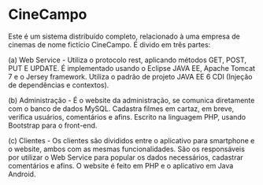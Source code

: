 <h1> CineCampo </h1>
Este é um sistema distribuído completo, relacionado à uma empresa de cinemas de nome fictício CineCampo. É divido em três partes:

(a) Web Service -  Utiliza o protocolo rest, aplicando métodos GET, POST, PUT E UPDATE. É implementado usando o Eclipse JAVA EE, Apache Tomcat 7 e o Jersey framework. Utiliza o padrão de projeto JAVA EE 6 CDI (Injeção de dependências e contextos).

(b) Administração - É o website da administração, se comunica diretamente com o banco de dados MySQL. Cadastra filmes em cartaz, em breve, verifica usuários, comentários e afins. Escrito na linguagem PHP, usando Bootstrap para o front-end. 

(c) Clientes - Os clientes são divididos entre o aplicativo para smartphone e o website, ambos com as mesmas funcionalidades. São os responsáveis por utilizar o Web Service para popular os dados necessários, cadastrar comentários e afins. O website é feito em PHP e o aplicativo em Java Android. 


